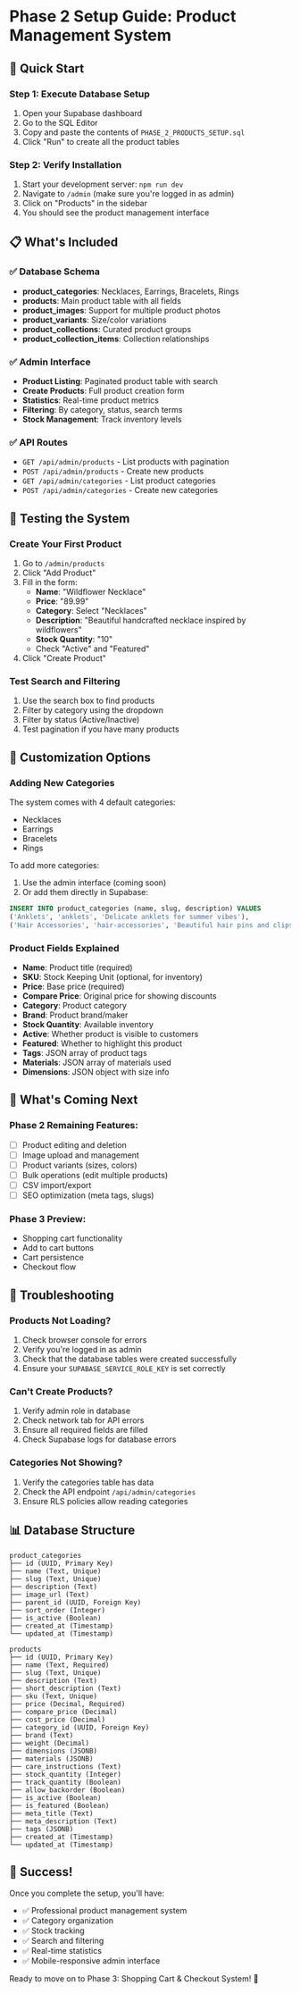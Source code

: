 # Phase 2 Setup Guide: Product Management System

## 🚀 Quick Start

### Step 1: Execute Database Setup
1. Open your Supabase dashboard
2. Go to the SQL Editor
3. Copy and paste the contents of `PHASE_2_PRODUCTS_SETUP.sql`
4. Click "Run" to create all the product tables

### Step 2: Verify Installation
1. Start your development server: `npm run dev`
2. Navigate to `/admin` (make sure you're logged in as admin)
3. Click on "Products" in the sidebar
4. You should see the product management interface

## 📋 What's Included

### ✅ Database Schema
- **product_categories**: Necklaces, Earrings, Bracelets, Rings
- **products**: Main product table with all fields
- **product_images**: Support for multiple product photos
- **product_variants**: Size/color variations
- **product_collections**: Curated product groups
- **product_collection_items**: Collection relationships

### ✅ Admin Interface
- **Product Listing**: Paginated product table with search
- **Create Products**: Full product creation form
- **Statistics**: Real-time product metrics
- **Filtering**: By category, status, search terms
- **Stock Management**: Track inventory levels

### ✅ API Routes
- `GET /api/admin/products` - List products with pagination
- `POST /api/admin/products` - Create new products
- `GET /api/admin/categories` - List product categories
- `POST /api/admin/categories` - Create new categories

## 🎯 Testing the System

### Create Your First Product
1. Go to `/admin/products`
2. Click "Add Product"
3. Fill in the form:
   - **Name**: "Wildflower Necklace"
   - **Price**: "89.99"
   - **Category**: Select "Necklaces"
   - **Description**: "Beautiful handcrafted necklace inspired by wildflowers"
   - **Stock Quantity**: "10"
   - Check "Active" and "Featured"
4. Click "Create Product"

### Test Search and Filtering
1. Use the search box to find products
2. Filter by category using the dropdown
3. Filter by status (Active/Inactive)
4. Test pagination if you have many products

## 🔧 Customization Options

### Adding New Categories
The system comes with 4 default categories:
- Necklaces
- Earrings  
- Bracelets
- Rings

To add more categories:
1. Use the admin interface (coming soon)
2. Or add them directly in Supabase:
```sql
INSERT INTO product_categories (name, slug, description) VALUES
('Anklets', 'anklets', 'Delicate anklets for summer vibes'),
('Hair Accessories', 'hair-accessories', 'Beautiful hair pins and clips');
```

### Product Fields Explained
- **Name**: Product title (required)
- **SKU**: Stock Keeping Unit (optional, for inventory)
- **Price**: Base price (required)
- **Compare Price**: Original price for showing discounts
- **Category**: Product category
- **Brand**: Product brand/maker
- **Stock Quantity**: Available inventory
- **Active**: Whether product is visible to customers
- **Featured**: Whether to highlight this product
- **Tags**: JSON array of product tags
- **Materials**: JSON array of materials used
- **Dimensions**: JSON object with size info

## 🚧 What's Coming Next

### Phase 2 Remaining Features:
- [ ] Product editing and deletion
- [ ] Image upload and management
- [ ] Product variants (sizes, colors)
- [ ] Bulk operations (edit multiple products)
- [ ] CSV import/export
- [ ] SEO optimization (meta tags, slugs)

### Phase 3 Preview:
- Shopping cart functionality
- Add to cart buttons
- Cart persistence
- Checkout flow

## 🐛 Troubleshooting

### Products Not Loading?
1. Check browser console for errors
2. Verify you're logged in as admin
3. Check that the database tables were created successfully
4. Ensure your `SUPABASE_SERVICE_ROLE_KEY` is set correctly

### Can't Create Products?
1. Verify admin role in database
2. Check network tab for API errors
3. Ensure all required fields are filled
4. Check Supabase logs for database errors

### Categories Not Showing?
1. Verify the categories table has data
2. Check the API endpoint `/api/admin/categories`
3. Ensure RLS policies allow reading categories

## 📊 Database Structure

```
product_categories
├── id (UUID, Primary Key)
├── name (Text, Unique)
├── slug (Text, Unique)
├── description (Text)
├── image_url (Text)
├── parent_id (UUID, Foreign Key)
├── sort_order (Integer)
├── is_active (Boolean)
├── created_at (Timestamp)
└── updated_at (Timestamp)

products
├── id (UUID, Primary Key)
├── name (Text, Required)
├── slug (Text, Unique)
├── description (Text)
├── short_description (Text)
├── sku (Text, Unique)
├── price (Decimal, Required)
├── compare_price (Decimal)
├── cost_price (Decimal)
├── category_id (UUID, Foreign Key)
├── brand (Text)
├── weight (Decimal)
├── dimensions (JSONB)
├── materials (JSONB)
├── care_instructions (Text)
├── stock_quantity (Integer)
├── track_quantity (Boolean)
├── allow_backorder (Boolean)
├── is_active (Boolean)
├── is_featured (Boolean)
├── meta_title (Text)
├── meta_description (Text)
├── tags (JSONB)
├── created_at (Timestamp)
└── updated_at (Timestamp)
```

## 🎉 Success!

Once you complete the setup, you'll have:
- ✅ Professional product management system
- ✅ Category organization
- ✅ Stock tracking
- ✅ Search and filtering
- ✅ Real-time statistics
- ✅ Mobile-responsive admin interface

Ready to move on to Phase 3: Shopping Cart & Checkout System! 🛒 